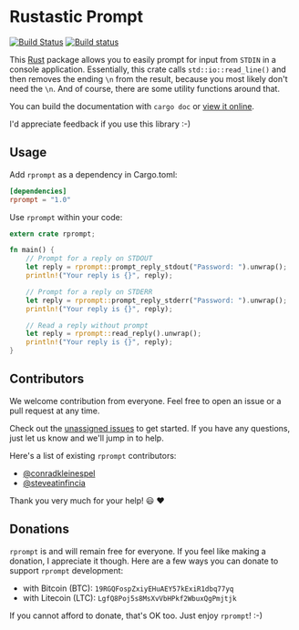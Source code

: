 # Rustastic Prompt

[![Build Status](https://travis-ci.org/conradkdotcom/rprompt.svg?branch=master)](https://travis-ci.org/conradkdotcom/rprompt)
[![Build status](https://ci.appveyor.com/api/projects/status/ch4ljnrsot9sk0g8?svg=true)](https://ci.appveyor.com/project/conradkdotcom/rprompt)

This [Rust](http://www.rust-lang.org/) package allows you to easily prompt for input
from `STDIN` in a console application. Essentially, this crate calls `std::io::read_line()`
and then removes the ending `\n` from the result, because you most likely don't need the `\n`. And of course, there are some utility functions around that.

You can build the documentation with `cargo doc` or [view it online](https://docs.rs/rprompt/).

I'd appreciate feedback if you use this library :-)

## Usage

Add `rprompt` as a dependency in Cargo.toml:

```toml
[dependencies]
rprompt = "1.0"
```

Use `rprompt` within your code:

```rust
extern crate rprompt;

fn main() {
    // Prompt for a reply on STDOUT
    let reply = rprompt::prompt_reply_stdout("Password: ").unwrap();
    println!("Your reply is {}", reply);

    // Prompt for a reply on STDERR
    let reply = rprompt::prompt_reply_stderr("Password: ").unwrap();
    println!("Your reply is {}", reply);

    // Read a reply without prompt
    let reply = rprompt::read_reply().unwrap();
    println!("Your reply is {}", reply);
}
```

## Contributors

We welcome contribution from everyone. Feel free to open an issue or a pull request at any time.

Check out the [unassigned issues](https://github.com/conradkdotcom/rprompt/issues?q=is%3Aissue+is%3Aopen+label%3Aunassigned) to get started. If you have any questions, just let us know and we'll jump in to help.

Here's a list of existing `rprompt` contributors:

* [@conradkleinespel](https://github.com/conradkleinespel)
* [@steveatinfincia](https://github.com/steveatinfincia)

Thank you very much for your help!  :smiley:  :heart:

## Donations

`rprompt` is and will remain free for everyone. If you feel like making a donation, I appreciate it though. Here are a few ways you can donate to support `rprompt` development:
- with Bitcoin (BTC): `19RGQFospZxiyEHuAEY57kExiR1dbq77yq`
- with Litecoin (LTC): `LgfQ8Poj5s8MsXvVbHPkf2WbuxQgPmjtjk`

If you cannot afford to donate, that's OK too. Just enjoy `rprompt`! :-)

